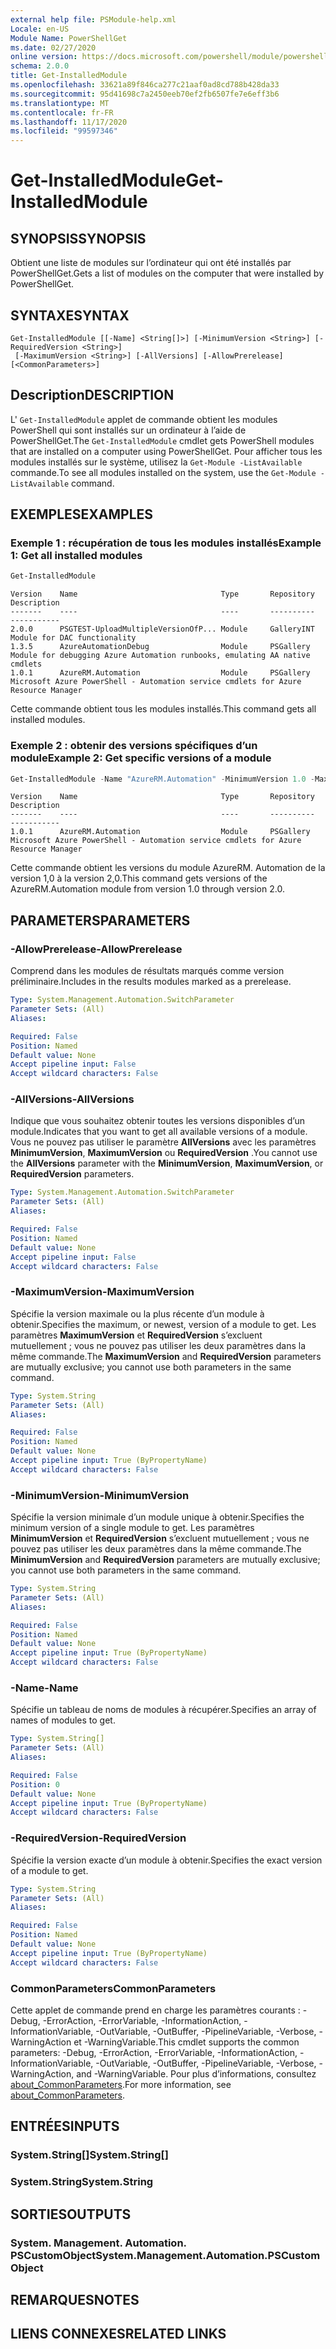 ```yaml
---
external help file: PSModule-help.xml
Locale: en-US
Module Name: PowerShellGet
ms.date: 02/27/2020
online version: https://docs.microsoft.com/powershell/module/powershellget/get-installedmodule?view=powershell-7.2&WT.mc_id=ps-gethelp
schema: 2.0.0
title: Get-InstalledModule
ms.openlocfilehash: 33621a89f846ca277c21aaf0ad8cd788b428da33
ms.sourcegitcommit: 95d41698c7a2450eeb70ef2fb6507fe7e6eff3b6
ms.translationtype: MT
ms.contentlocale: fr-FR
ms.lasthandoff: 11/17/2020
ms.locfileid: "99597346"
---
```

# <span data-ttu-id="8fe83-102">Get-InstalledModule</span><span class="sxs-lookup"><span data-stu-id="8fe83-102">Get-InstalledModule</span></span>

## <span data-ttu-id="8fe83-103">SYNOPSIS</span><span class="sxs-lookup"><span data-stu-id="8fe83-103">SYNOPSIS</span></span>
<span data-ttu-id="8fe83-104">Obtient une liste de modules sur l’ordinateur qui ont été installés par PowerShellGet.</span><span class="sxs-lookup"><span data-stu-id="8fe83-104">Gets a list of modules on the computer that were installed by PowerShellGet.</span></span>

## <span data-ttu-id="8fe83-105">SYNTAXE</span><span class="sxs-lookup"><span data-stu-id="8fe83-105">SYNTAX</span></span>

```
Get-InstalledModule [[-Name] <String[]>] [-MinimumVersion <String>] [-RequiredVersion <String>]
 [-MaximumVersion <String>] [-AllVersions] [-AllowPrerelease] [<CommonParameters>]
```

## <span data-ttu-id="8fe83-106">Description</span><span class="sxs-lookup"><span data-stu-id="8fe83-106">DESCRIPTION</span></span>

<span data-ttu-id="8fe83-107">L' `Get-InstalledModule` applet de commande obtient les modules PowerShell qui sont installés sur un ordinateur à l’aide de PowerShellGet.</span><span class="sxs-lookup"><span data-stu-id="8fe83-107">The `Get-InstalledModule` cmdlet gets PowerShell modules that are installed on a computer using PowerShellGet.</span></span> <span data-ttu-id="8fe83-108">Pour afficher tous les modules installés sur le système, utilisez la `Get-Module -ListAvailable` commande.</span><span class="sxs-lookup"><span data-stu-id="8fe83-108">To see all modules installed on the system, use the `Get-Module -ListAvailable` command.</span></span>

## <span data-ttu-id="8fe83-109">EXEMPLES</span><span class="sxs-lookup"><span data-stu-id="8fe83-109">EXAMPLES</span></span>

### <span data-ttu-id="8fe83-110">Exemple 1 : récupération de tous les modules installés</span><span class="sxs-lookup"><span data-stu-id="8fe83-110">Example 1: Get all installed modules</span></span>

```powershell
Get-InstalledModule
```

```Output
Version    Name                                Type       Repository     Description
-------    ----                                ----       ----------     -----------
2.0.0      PSGTEST-UploadMultipleVersionOfP... Module     GalleryINT     Module for DAC functionality
1.3.5      AzureAutomationDebug                Module     PSGallery      Module for debugging Azure Automation runbooks, emulating AA native cmdlets
1.0.1      AzureRM.Automation                  Module     PSGallery      Microsoft Azure PowerShell - Automation service cmdlets for Azure Resource Manager
```

<span data-ttu-id="8fe83-111">Cette commande obtient tous les modules installés.</span><span class="sxs-lookup"><span data-stu-id="8fe83-111">This command gets all installed modules.</span></span>

### <span data-ttu-id="8fe83-112">Exemple 2 : obtenir des versions spécifiques d’un module</span><span class="sxs-lookup"><span data-stu-id="8fe83-112">Example 2: Get specific versions of a module</span></span>

```powershell
Get-InstalledModule -Name "AzureRM.Automation" -MinimumVersion 1.0 -MaximumVersion 2.0
```

```Output
Version    Name                                Type       Repository     Description
-------    ----                                ----       ----------     -----------
1.0.1      AzureRM.Automation                  Module     PSGallery      Microsoft Azure PowerShell - Automation service cmdlets for Azure Resource Manager
```

<span data-ttu-id="8fe83-113">Cette commande obtient les versions du module AzureRM. Automation de la version 1,0 à la version 2,0.</span><span class="sxs-lookup"><span data-stu-id="8fe83-113">This command gets versions of the AzureRM.Automation module from version 1.0 through version 2.0.</span></span>

## <span data-ttu-id="8fe83-114">PARAMETERS</span><span class="sxs-lookup"><span data-stu-id="8fe83-114">PARAMETERS</span></span>

### <span data-ttu-id="8fe83-115">-AllowPrerelease</span><span class="sxs-lookup"><span data-stu-id="8fe83-115">-AllowPrerelease</span></span>

<span data-ttu-id="8fe83-116">Comprend dans les modules de résultats marqués comme version préliminaire.</span><span class="sxs-lookup"><span data-stu-id="8fe83-116">Includes in the results modules marked as a prerelease.</span></span>

```yaml
Type: System.Management.Automation.SwitchParameter
Parameter Sets: (All)
Aliases:

Required: False
Position: Named
Default value: None
Accept pipeline input: False
Accept wildcard characters: False
```

### <span data-ttu-id="8fe83-117">-AllVersions</span><span class="sxs-lookup"><span data-stu-id="8fe83-117">-AllVersions</span></span>

<span data-ttu-id="8fe83-118">Indique que vous souhaitez obtenir toutes les versions disponibles d’un module.</span><span class="sxs-lookup"><span data-stu-id="8fe83-118">Indicates that you want to get all available versions of a module.</span></span>
<span data-ttu-id="8fe83-119">Vous ne pouvez pas utiliser le paramètre **AllVersions** avec les paramètres **MinimumVersion**, **MaximumVersion** ou **RequiredVersion** .</span><span class="sxs-lookup"><span data-stu-id="8fe83-119">You cannot use the **AllVersions** parameter with the **MinimumVersion**, **MaximumVersion**, or **RequiredVersion** parameters.</span></span>

```yaml
Type: System.Management.Automation.SwitchParameter
Parameter Sets: (All)
Aliases:

Required: False
Position: Named
Default value: None
Accept pipeline input: False
Accept wildcard characters: False
```

### <span data-ttu-id="8fe83-120">-MaximumVersion</span><span class="sxs-lookup"><span data-stu-id="8fe83-120">-MaximumVersion</span></span>

<span data-ttu-id="8fe83-121">Spécifie la version maximale ou la plus récente d’un module à obtenir.</span><span class="sxs-lookup"><span data-stu-id="8fe83-121">Specifies the maximum, or newest, version of a module to get.</span></span> <span data-ttu-id="8fe83-122">Les paramètres **MaximumVersion** et **RequiredVersion** s’excluent mutuellement ; vous ne pouvez pas utiliser les deux paramètres dans la même commande.</span><span class="sxs-lookup"><span data-stu-id="8fe83-122">The **MaximumVersion** and **RequiredVersion** parameters are mutually exclusive; you cannot use both parameters in the same command.</span></span>

```yaml
Type: System.String
Parameter Sets: (All)
Aliases:

Required: False
Position: Named
Default value: None
Accept pipeline input: True (ByPropertyName)
Accept wildcard characters: False
```

### <span data-ttu-id="8fe83-123">-MinimumVersion</span><span class="sxs-lookup"><span data-stu-id="8fe83-123">-MinimumVersion</span></span>

<span data-ttu-id="8fe83-124">Spécifie la version minimale d’un module unique à obtenir.</span><span class="sxs-lookup"><span data-stu-id="8fe83-124">Specifies the minimum version of a single module to get.</span></span> <span data-ttu-id="8fe83-125">Les paramètres **MinimumVersion** et **RequiredVersion** s’excluent mutuellement ; vous ne pouvez pas utiliser les deux paramètres dans la même commande.</span><span class="sxs-lookup"><span data-stu-id="8fe83-125">The **MinimumVersion** and **RequiredVersion** parameters are mutually exclusive; you cannot use both parameters in the same command.</span></span>

```yaml
Type: System.String
Parameter Sets: (All)
Aliases:

Required: False
Position: Named
Default value: None
Accept pipeline input: True (ByPropertyName)
Accept wildcard characters: False
```

### <span data-ttu-id="8fe83-126">-Name</span><span class="sxs-lookup"><span data-stu-id="8fe83-126">-Name</span></span>

<span data-ttu-id="8fe83-127">Spécifie un tableau de noms de modules à récupérer.</span><span class="sxs-lookup"><span data-stu-id="8fe83-127">Specifies an array of names of modules to get.</span></span>

```yaml
Type: System.String[]
Parameter Sets: (All)
Aliases:

Required: False
Position: 0
Default value: None
Accept pipeline input: True (ByPropertyName)
Accept wildcard characters: False
```

### <span data-ttu-id="8fe83-128">-RequiredVersion</span><span class="sxs-lookup"><span data-stu-id="8fe83-128">-RequiredVersion</span></span>

<span data-ttu-id="8fe83-129">Spécifie la version exacte d’un module à obtenir.</span><span class="sxs-lookup"><span data-stu-id="8fe83-129">Specifies the exact version of a module to get.</span></span>

```yaml
Type: System.String
Parameter Sets: (All)
Aliases:

Required: False
Position: Named
Default value: None
Accept pipeline input: True (ByPropertyName)
Accept wildcard characters: False
```

### <span data-ttu-id="8fe83-130">CommonParameters</span><span class="sxs-lookup"><span data-stu-id="8fe83-130">CommonParameters</span></span>

<span data-ttu-id="8fe83-131">Cette applet de commande prend en charge les paramètres courants : -Debug, -ErrorAction, -ErrorVariable, -InformationAction, -InformationVariable, -OutVariable, -OutBuffer, -PipelineVariable, -Verbose, -WarningAction et -WarningVariable.</span><span class="sxs-lookup"><span data-stu-id="8fe83-131">This cmdlet supports the common parameters: -Debug, -ErrorAction, -ErrorVariable, -InformationAction, -InformationVariable, -OutVariable, -OutBuffer, -PipelineVariable, -Verbose, -WarningAction, and -WarningVariable.</span></span> <span data-ttu-id="8fe83-132">Pour plus d’informations, consultez [about_CommonParameters](../Microsoft.PowerShell.Core/About/about_CommonParameters.md).</span><span class="sxs-lookup"><span data-stu-id="8fe83-132">For more information, see [about_CommonParameters](../Microsoft.PowerShell.Core/About/about_CommonParameters.md).</span></span>

## <span data-ttu-id="8fe83-133">ENTRÉES</span><span class="sxs-lookup"><span data-stu-id="8fe83-133">INPUTS</span></span>

### <span data-ttu-id="8fe83-134">System.String[]</span><span class="sxs-lookup"><span data-stu-id="8fe83-134">System.String[]</span></span>

### <span data-ttu-id="8fe83-135">System.String</span><span class="sxs-lookup"><span data-stu-id="8fe83-135">System.String</span></span>

## <span data-ttu-id="8fe83-136">SORTIES</span><span class="sxs-lookup"><span data-stu-id="8fe83-136">OUTPUTS</span></span>

### <span data-ttu-id="8fe83-137">System. Management. Automation. PSCustomObject</span><span class="sxs-lookup"><span data-stu-id="8fe83-137">System.Management.Automation.PSCustomObject</span></span>

## <span data-ttu-id="8fe83-138">REMARQUES</span><span class="sxs-lookup"><span data-stu-id="8fe83-138">NOTES</span></span>

## <span data-ttu-id="8fe83-139">LIENS CONNEXES</span><span class="sxs-lookup"><span data-stu-id="8fe83-139">RELATED LINKS</span></span>

